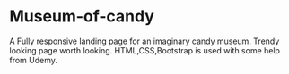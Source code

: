 # Museum-of-candy
A Fully responsive landing page for an imaginary candy museum.
Trendy looking page worth looking.
HTML,CSS,Bootstrap is used with some help from Udemy.
